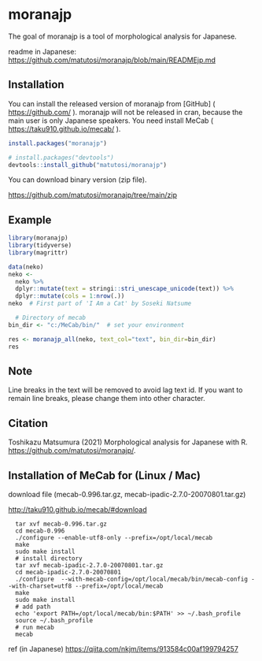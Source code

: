 
# moranajp

The goal of moranajp is a tool of morphological analysis for Japanese.

readme in Japanese:
<https://github.com/matutosi/moranajp/blob/main/READMEjp.md>

## Installation

You can install the released version of moranajp from \[GitHub\] (
<https://github.com/> ). moranajp will not be released in cran, because
the main user is only Japanese speakers. You need install MeCab (
<https://taku910.github.io/mecab/> ).

``` r
install.packages("moranajp")

# install.packages("devtools")
devtools::install_github("matutosi/moranajp")
```

You can download binary version (zip file).

<https://github.com/matutosi/moranajp/tree/main/zip>

## Example

``` r
library(moranajp)
library(tidyverse)
library(magrittr)

data(neko)
neko <- 
  neko %>%
  dplyr::mutate(text = stringi::stri_unescape_unicode(text)) %>%
  dplyr::mutate(cols = 1:nrow(.))
neko  # First part of 'I Am a Cat' by Soseki Natsume

  # Directory of mecab
bin_dir <- "c:/MeCab/bin/"  # set your environment

res <- moranajp_all(neko, text_col="text", bin_dir=bin_dir)
res
```

## Note

Line breaks in the text will be removed to avoid lag text id. If you
want to remain line breaks, please change them into other character.

## Citation

Toshikazu Matsumura (2021) Morphological analysis for Japanese with R.
<https://github.com/matutosi/moranajp/>.

## Installation of MeCab for (Linux / Mac)

download file (mecab-0.996.tar.gz, mecab-ipadic-2.7.0-20070801.tar.gz)

<http://taku910.github.io/mecab/#download>

      tar xvf mecab-0.996.tar.gz
      cd mecab-0.996
      ./configure --enable-utf8-only --prefix=/opt/local/mecab
      make
      sudo make install
      # install directory
      tar xvf mecab-ipadic-2.7.0-20070801.tar.gz
      cd mecab-ipadic-2.7.0-20070801
      ./configure  --with-mecab-config=/opt/local/mecab/bin/mecab-config --with-charset=utf8 --prefix=/opt/local/mecab
      make
      sudo make install
      # add path
      echo 'export PATH=/opt/local/mecab/bin:$PATH' >> ~/.bash_profile
      source ~/.bash_profile
      # run mecab
      mecab

ref (in Japanese) <https://qiita.com/nkjm/items/913584c00af199794257>
